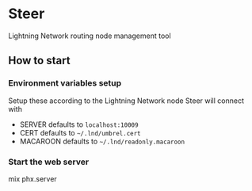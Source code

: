 # Steer

Lightning Network routing node management tool

## How to start

### Environment variables setup

Setup these according to the Lightning Network node Steer will connect with

- SERVER defaults to `localhost:10009`
- CERT defaults to `~/.lnd/umbrel.cert`
- MACAROON defaults to `~/.lnd/readonly.macaroon`

### Start the web server

mix phx.server